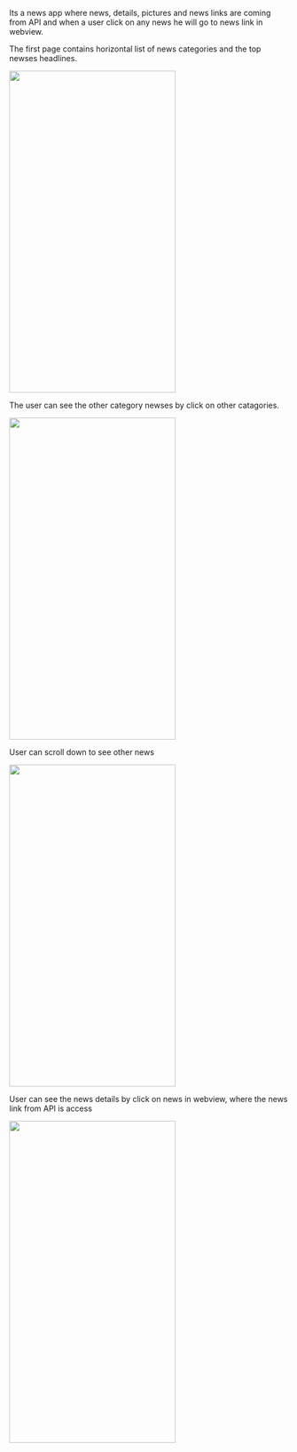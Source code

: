 Its a news app where news, details, pictures and news links are coming from API and when a user click on any news he will go to news link in webview.

<p>The first page contains horizontal list of news categories and the top newses headlines.</p>
<img src="screenshots/show_1.png" width="300" height="580">

<p>The user can see the other category newses by click on other catagories.</p>
<img src="screenshots/show_2.png" width="300" height="580">

<p>User can scroll down to see other news</p>
<img src="screenshots/show_3.png" width="300" height="580">

<p>User can see the news details by click on news in webview, where the news link from API is access</p>
<img src="screenshots/show_4.png" width="300" height="580">
